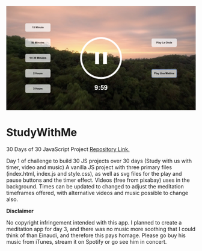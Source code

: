 ![](https://raw.githubusercontent.com/Supsource/Study-With-Me/main/Screenshot%202021-11-28%20at%2012.01.21%20PM.png)

# StudyWithMe

30 Days of 30 JavaScript Project [Repository Link.](https://github.com/Supsource/30-Days-30-JavaScript-Project-Challenge)

Day 1 of challenge to build 30 JS projects over 30 days (Study with us with timer, video and music)
A vanilla JS project with three primary files (index.html, index.js and style.css), as well as svg files for the play and pause buttons and the timer effect. Videos (free from pixabay) uses in the background.
Times can be updated to changed to adjust the meditation timeframes offered, with alternative videos and music possible to change also.


**Disclaimer**

No copyright infringement intended with this app. I planned to create a meditation app for day 3, and there was no music more soothing that I could think of than Einaudi, and therefore this pays homage. Please go buy his music from iTunes, stream it on Spotify or go see him in concert.
